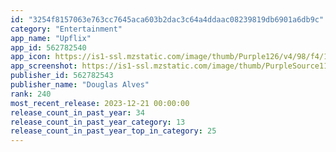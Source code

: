```yaml
---
id: "3254f8157063e763cc7645aca603b2dac3c64a4ddaac08239819db6901a6db9c"
category: "Entertainment"
app_name: "Upflix"
app_id: 562782540
app_icon: https://is1-ssl.mzstatic.com/image/thumb/Purple126/v4/98/f4/17/98f4170f-83de-7166-f83a-538fd51f84c4/AppIcon-0-0-1x_U007emarketing-0-6-0-85-220.png/1024x1024bb.png
app_screenshot: https://is1-ssl.mzstatic.com/image/thumb/PurpleSource116/v4/b8/fd/9a/b8fd9a78-bfb6-2c55-526a-0cb917745779/c0002ecb-6037-4fee-b866-6ed95cbdc1d9_Simulator_Screenshot_-_iPhone_15_Pro_Max_-_2023-10-05_at_19.02.54.png/1284x2778bb.png
publisher_id: 562782543
publisher_name: "Douglas Alves"
rank: 240
most_recent_release: 2023-12-21 00:00:00
release_count_in_past_year: 34
release_count_in_past_year_category: 13
release_count_in_past_year_top_in_category: 25
---
```

